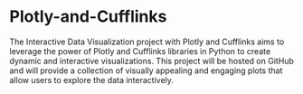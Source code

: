 # Plotly-and-Cufflinks
The Interactive Data Visualization project with Plotly and Cufflinks aims to leverage the power of Plotly and Cufflinks libraries in Python to create dynamic and interactive visualizations. This project will be hosted on GitHub and will provide a collection of visually appealing and engaging plots that allow users to explore the data interactively.
